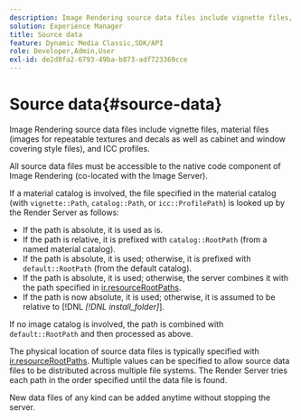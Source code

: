 ```yaml
---
description: Image Rendering source data files include vignette files, material files (images for repeatable textures and decals as well as cabinet and window covering style files), and ICC profiles.
solution: Experience Manager
title: Source data
feature: Dynamic Media Classic,SDK/API
role: Developer,Admin,User
exl-id: de2d8fa2-6793-49ba-b873-adf723369cce
---
```

# Source data{#source-data}

Image Rendering source data files include vignette files, material files (images for repeatable textures and decals as well as cabinet and window covering style files), and ICC profiles.

 All source data files must be accessible to the native code component of Image Rendering (co-located with the Image Server).

If a material catalog is involved, the file specified in the material catalog (with `vignette::Path`, `catalog::Path`, or `icc::ProfilePath`) is looked up by the Render Server as follows:

* If the path is absolute, it is used as is. 
* If the path is relative, it is prefixed with `catalog::RootPath` (from a named material catalog). 
* If the path is absolute, it is used; otherwise, it is prefixed with `default::RootPath` (from the default catalog). 
* If the path is absolute, it is used; otherwise, the server combines it with the path specified in [ir.resourceRootPaths](../../../../../../ir-api/server-admin/image-rendering-api-ref/c-ir-server-administration/c-ir-configuration-settings-reference/c-ir-resource-root-folders.md#concept-39a34d2239934079bb396e1bf568a9c2). 
* If the path is now absolute, it is used; otherwise, it is assumed to be relative to [!DNL  *[!DNL install_folder]*].

If no image catalog is involved, the path is combined with `default::RootPath` and then processed as above.

The physical location of source data files is typically specified with [ir.resourceRootPaths](../../../../../../ir-api/server-admin/image-rendering-api-ref/c-ir-server-administration/c-ir-configuration-settings-reference/c-ir-resource-root-folders.md#concept-39a34d2239934079bb396e1bf568a9c2). Multiple values can be specified to allow source data files to be distributed across multiple file systems. The Render Server tries each path in the order specified until the data file is found.

New data files of any kind can be added anytime without stopping the server.
